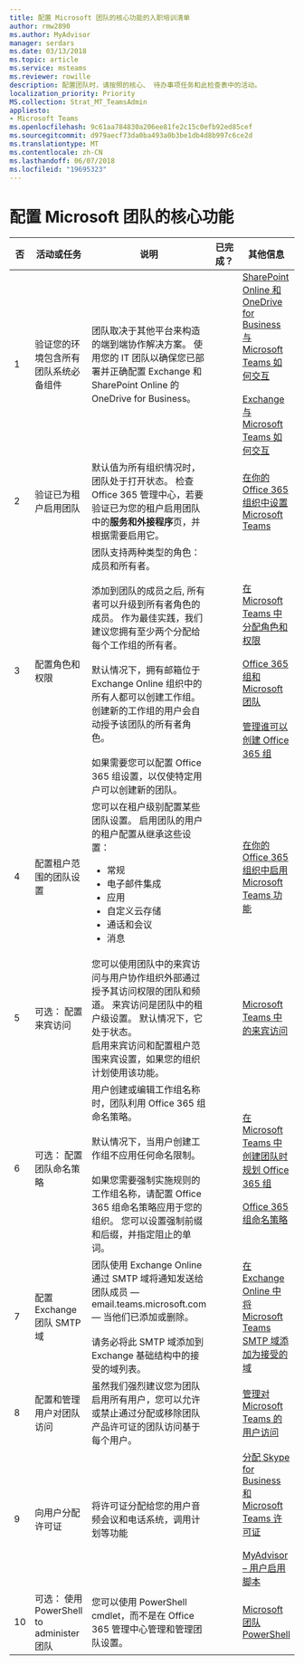 ```yaml
---
title: 配置 Microsoft 团队的核心功能的入职培训清单
author: rmw2890
ms.author: MyAdvisor
manager: serdars
ms.date: 03/13/2018
ms.topic: article
ms.service: msteams
ms.reviewer: rowille
description: 配置团队时，请按照的核心、 待办事项任务和此检查表中的活动。
localization_priority: Priority
MS.collection: Strat_MT_TeamsAdmin
appliesto:
- Microsoft Teams
ms.openlocfilehash: 9c61aa784830a206ee81fe2c15c0efb92ed85cef
ms.sourcegitcommit: d979aecf73da0ba493a0b3be1db4d8b997c6ce2d
ms.translationtype: MT
ms.contentlocale: zh-CN
ms.lasthandoff: 06/07/2018
ms.locfileid: "19695323"
---
```

# <a name="configure-microsoft-teams-core-capabilities"></a>配置 Microsoft 团队的核心功能

| 否 | 活动或任务 | 说明 | 已完成？ | 其他信息 |
|----|-----------------------------------------------------------------|--------------------------------------------------------------------------------------------------------------------------------------------------------------------------------------------------------------------------------------------------------------------------------------------------------------------------------------------------------------------------------------------------------------------------------------------------------------------------------------------------------------------------------------------|------------|---------------------------------------------------------------------------------------------------------------------------------------------------------------------------------------------------------------------------------------------------------------------------------------------------------------------------------------------------------------------------------------|
| 1  | 验证您的环境包含所有团队系统必备组件 | 团队取决于其他平台来构造的端到端协作解决方案。 使用您的 IT 团队以确保您已部署并正确配置 Exchange 和 SharePoint Online 的 OneDrive for Business。 | | [SharePoint Online 和 OneDrive for Business 与 Microsoft Teams 如何交互](https://docs.microsoft.com/MicrosoftTeams/sharepoint-onedrive-interact) <br/><br/>[Exchange 与 Microsoft Teams 如何交互](https://docs.microsoft.com/MicrosoftTeams/exchange-teams-interact) |
| 2  | 验证已为租户启用团队 | 默认值为所有组织情况时，团队处于打开状态。 检查 Office 365 管理中心，若要验证已为您的租户启用团队中的**服务和外接程序**页，并根据需要启用它。 | | [在你的 Office 365 组织中设置 Microsoft Teams](https://docs.microsoft.com/MicrosoftTeams/office-365-set-up) |
| 3  | 配置角色和权限 | 团队支持两种类型的角色： 成员和所有者。 <br/><br/>添加到团队的成员之后, 所有者可以升级到所有者角色的成员。 作为最佳实践，我们建议您拥有至少两个分配给每个工作组的所有者。 <br/><br/>默认情况下，拥有邮箱位于 Exchange Online 组织中的所有人都可以创建工作组。 创建新的工作组的用户会自动授予该团队的所有者角色。 <br/><br/>如果需要您可以配置 Office 365 组设置，以仅使特定用户可以创建新的团队。 | | [在 Microsoft Teams 中分配角色和权限](https://docs.microsoft.com/MicrosoftTeams/assign-roles-permissions) <br/><br/>[Office 365 组和 Microsoft 团队](https://docs.microsoft.com/MicrosoftTeams/office-365-groups) <br/><br/>[管理谁可以创建 Office 365 组](https://support.office.com/article/Manage-who-can-create-Office-365-Groups-4c46c8cb-17d0-44b5-9776-005fced8e618) |
| 4  | 配置租户范围的团队设置 | 您可以在租户级别配置某些团队设置。 启用团队的用户的租户配置从继承这些设置：<ul><li>常规</li><li>电子邮件集成</li><li>应用</li><li>自定义云存储</li><li>通话和会议</li><li>消息</li></ul>| | [在你的 Office 365 组织中启用 Microsoft Teams 功能](https://docs.microsoft.com/MicrosoftTeams/enable-features-office-365) |
| 5  | 可选： 配置来宾访问 | 您可以使用团队中的来宾访问与用户协作组织外部通过授予其访问权限的团队和频道。 来宾访问是团队中的租户级设置。 默认情况下，它处于状态。 <br/>启用来宾访问和配置租户范围来宾设置，如果您的组织计划使用该功能。 | | [Microsoft Teams 中的来宾访问](https://docs.microsoft.com/MicrosoftTeams/guest-access) |
| 6  | 可选： 配置团队命名策略 | 用户创建或编辑工作组名称时，团队利用 Office 365 组命名策略。 <br/><br/>默认情况下，当用户创建工作组不应用任何命名限制。 <br/><br/>如果您需要强制实施规则的工作组名称，请配置 Office 365 组命名策略应用于您的组织。 您可以设置强制前缀和后缀，并指定阻止的单词。 | | [在 Microsoft Teams 中创建团队时规划 Office 365 组](https://docs.microsoft.com/microsoftteams/plan-office-365-groups) <br/><br/>[Office 365 组命名策略](https://support.office.com/article/Office-365-Groups-naming-policy-6ceca4d3-cad1-4532-9f0f-d469dfbbb552) |
| 7  | 配置 Exchange 团队 SMTP 域 | 团队使用 Exchange Online 通过 SMTP 域将通知发送给团队成员 — email.teams.microsoft.com — 当他们已添加或删除。 <br/><br/>请务必将此 SMTP 域添加到 Exchange 基础结构中的接受的域列表。 | | [在 Exchange Online 中将 Microsoft Teams SMTP 域添加为接受的域](https://docs.microsoft.com/MicrosoftTeams/smtp-accepted-domain) |
| 8  | 配置和管理用户对团队访问 | 虽然我们强烈建议您为团队启用所有用户，您可以允许或禁止通过分配或移除团队产品许可证的团队访问基于每个用户。 | | [管理对 Microsoft Teams 的用户访问](https://docs.microsoft.com/MicrosoftTeams/user-access) |
| 9  | 向用户分配许可证 | 将许可证分配给您的用户音频会议和电话系统，调用计划等功能 | | [分配 Skype for Business 和 Microsoft Teams 许可证](https://docs.microsoft.com/SkypeForBusiness/skype-for-business-and-microsoft-teams-add-on-licensing/assign-skype-for-business-and-microsoft-teams-licenses) <br/><br/>[MyAdvisor – 用户启用脚本](https://myadvisor.fasttrack.microsoft.com/CloudVoice/Downloads?SelectedIDs=5_2_0_6,5_2_0_3) |
| 10 | 可选： 使用 PowerShell to administer 团队 | 您可以使用 PowerShell cmdlet，而不是在 Office 365 管理中心管理和管理团队设置。 | | [Microsoft 团队 PowerShell](https://docs.microsoft.com/powershell/module/teams/?view=teams-ps) |